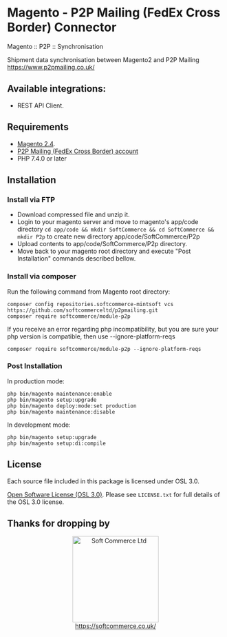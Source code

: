 # Magento - P2P Mailing (FedEx Cross Border) Connector
Magento :: P2P :: Synchronisation

Shipment data synchronisation between Magento2 and P2P Mailing https://www.p2pmailing.co.uk/

## Available integrations:
- REST API Client.

## Requirements
* [Magento 2.4](https://magento.com/tech-resources/download).
* [P2P Mailing (FedEx Cross Border) account](https://www.p2pmailing.co.uk/)
* PHP 7.4.0 or later

## Installation

### Install via FTP
* Download compressed file and unzip it.
* Login to your magento server and move to magento's app/code directory
`cd app/code && mkdir SoftCommerce && cd SoftCommerce && mkdir P2p` to create new directory app/code/SoftCommerce/P2p
* Upload contents to app/code/SoftCommerce/P2p directory.
* Move back to your magento root directory and execute "Post Installation" commands described bellow.

### Install via composer

Run the following command from Magento root directory:

```
composer config repositories.softcommerce-mintsoft vcs https://github.com/softcommerceltd/p2pmailing.git
composer require softcommerce/module-p2p
```
If you receive an error regarding php incompatibility, but you are sure your php version is compatible, then use --ignore-platform-reqs
```
composer require softcommerce/module-p2p --ignore-platform-reqs
```

### Post Installation

In production mode:
```
php bin/magento maintenance:enable
php bin/magento setup:upgrade
php bin/magento deploy:mode:set production
php bin/magento maintenance:disable
```

In development mode:
```
php bin/magento setup:upgrade
php bin/magento setup:di:compile
```

## License
Each source file included in this package is licensed under OSL 3.0.

[Open Software License (OSL 3.0)](https://opensource.org/licenses/osl-3.0.php).
Please see `LICENSE.txt` for full details of the OSL 3.0 license.

## Thanks for dropping by

<p align="center">
    <a href="https://magento.com">
        <img src="https://softcommerce.co.uk/pub/media/banner/logo.svg" width="200" alt="Soft Commerce Ltd" />
    </a>
    <br />
    <a href="https://softcommerce.co.uk/">
        https://softcommerce.co.uk/
    </a>
</p>




